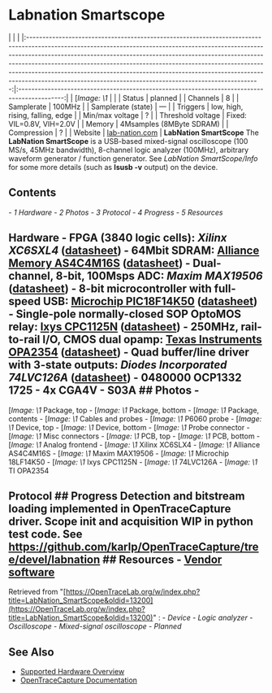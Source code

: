 # Labnation Smartscope
| | | |:-----------------------------------------------------------------------------------------------------------------------------------------------------------------------------------------------------------------------------------------------------------------------------------------------------------------------------------------------------------------------------------------------------------------------------------------------------------------------------:|:--------------------------------------------------------------------------------------------:| | [*Image: \1* | | | Status | planned | | Channels | 8 | | Samplerate | 100MHz | | Samplerate (state) | — | | Triggers | low, high, rising, falling, edge | | Min/max voltage | ? | | Threshold voltage | Fixed: VIL=0.8V, VIH=2.0V | | Memory | 4Msamples (8MByte SDRAM) | | Compression | ? | | Website | [lab-nation.com](https://www.lab-nation.com) | **LabNation SmartScope** The **LabNation SmartScope** is a USB-based mixed-signal oscilloscope (100 MS/s, 45MHz bandwidth), 8-channel logic analyzer (100MHz), arbitrary waveform generator / function generator. See *LabNation SmartScope/Info* for some more details (such as **lsusb -v** output) on the device.
## Contents
\- *1 Hardware* \- *2 Photos* \- *3 Protocol* \- *4 Progress* \- *5 Resources*
## Hardware \- **FPGA (3840 logic cells)**: *Xilinx XC6SXL4* ([datasheet](http://www.xilinx.com/support/documentation/data_sheets/ds160.pdf)) \- **64Mbit SDRAM**: [Alliance Memory AS4C4M16S](http://www.alliancememory.com/datasheets/AS4C4M16S.asp) ([datasheet](http://www.alliancememory.com/pdf/dram/64M-AS4C4M16S.pdf)) \- **Dual-channel, 8-bit, 100Msps ADC**: *Maxim MAX19506* ([datasheet](http://datasheets.maximintegrated.com/en/ds/MAX19506.pdf)) \- **8-bit microcontroller with full-speed USB**: [Microchip PIC18F14K50](http://www.microchip.com/wwwproducts/Devices.aspx?dDocName=en533924) ([datasheet](http://ww1.microchip.com/downloads/en/DeviceDoc/41350E.pdf)) \- **Single-pole normally-closed SOP OptoMOS relay**: [Ixys CPC1125N](http://www.ixysic.com/Products/SSRFormB.htm) ([datasheet](http://www.ixysic.com/home/pdfs.nsf/www/CPC1125N.pdf/$file/CPC1125N.pdf)) \- **250MHz, rail-to-rail I/O, CMOS dual opamp**: [Texas Instruments OPA2354](http://www.ti.com/product/opa2354) ([datasheet](http://www.ti.com/lit/gpn/opa2354)) \- **Quad buffer/line driver with 3-state outputs**: *Diodes Incorporated 74LVC126A* ([datasheet](http://diodes.com/datasheets/74LVC126A.pdf)) \- 0480000 OCP1332 1725 \- 4x CGA4V \- S03A ## Photos \-
[*Image: \1*
Package, top
\-
[*Image: \1*
Package, bottom
\-
[*Image: \1*
Package, contents
\-
[*Image: \1*
Cables and probes
\-
[*Image: \1*
P6060 probe
\-
[*Image: \1*
Device, top
\-
[*Image: \1*
Device, bottom
\-
[*Image: \1*
Probe connector
\-
[*Image: \1*
Misc connectors
\-
[*Image: \1*
PCB, top
\-
[*Image: \1*
PCB, bottom
\-
[*Image: \1*
Analog frontend
\-
[*Image: \1*
Xilinx XC6SLX4
\-
[*Image: \1*
Alliance AS4C4M16S
\-
[*Image: \1*
Maxim MAX19506
\-
[*Image: \1*
Microchip 18LF14K50
\-
[*Image: \1*
Ixys CPC1125N
\-
[*Image: \1*
74LVC126A
\-
[*Image: \1*
TI OPA2354
## Protocol ## Progress Detection and bitstream loading implemented in OpenTraceCapture driver. Scope init and acquisition WIP in python test code. See <https://github.com/karlp/OpenTraceCapture/tree/devel/labnation> ## Resources \- [Vendor software](https://www.lab-nation.com/download)
Retrieved from "[https://OpenTraceLab.org/w/index.php?title=LabNation_SmartScope&oldid=13200](https://OpenTraceLab.org/w/index.php?title=LabNation_SmartScope&oldid=13200)"
: \- *Device* \- *Logic analyzer* \- *Oscilloscope* \- *Mixed-signal oscilloscope* \- *Planned*
## See Also
- [Supported Hardware Overview](../supported-hardware.md)
- [OpenTraceCapture Documentation](../../opentracecapture/overview.md)

